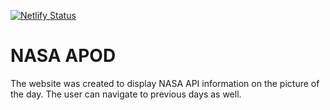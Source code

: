 [![Netlify Status](https://api.netlify.com/api/v1/badges/d7959bfa-dc47-4f7f-bbad-746bd9fbf9ed/deploy-status)](https://app.netlify.com/sites/nasapod/deploys)

# NASA APOD

The website was created to display NASA API information on the picture of the day. The user can navigate to previous days as well.

